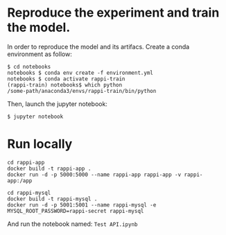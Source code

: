 # Reproduce the experiment and train the model.

In order to reproduce the model and its artifacs.
Create a conda environment as follow:

```
$ cd notebooks
notebooks $ conda env create -f environment.yml
notebooks $ conda activate rappi-train
(rappi-train) notebooks$ which python
/some-path/anaconda3/envs/rappi-train/bin/python
```
Then, launch the jupyter notebook:
```
$ jupyter notebook
```

# Run locally

```
cd rappi-app
docker build -t rappi-app .
docker run -d -p 5000:5000 --name rappi-app rappi-app -v rappi-app:/app
```

```
cd rappi-mysql
docker build -t rappi-mysql .
docker run -d -p 5001:5001 --name rappi-mysql -e MYSQL_ROOT_PASSWORD=rappi-secret rappi-mysql
```

And run the notebook named:  `Test API.ipynb`
